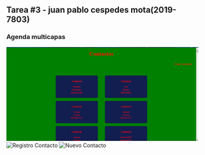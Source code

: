## Tarea #3 - juan pablo cespedes mota(2019-7803)

### Agenda multicapas 



![Contactos](Capture.PNG)
![Registro Contacto](Capture2.PNG)
![Nuevo Contacto](capture3)